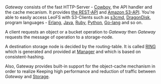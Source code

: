 *Gateway* consists of the fast HTTP-Server - [Cowboy](https://github.com/extend/cowboy), the API handler and the cache mecanism. It provides [the REST-API](http://leo-project.net/leofs/docs/rest_api.html) and [Amazon S3-API](http://docs.aws.amazon.com/AmazonS3/latest/API/APIRest.html). You're able to easily access LeoFS with S3-Clients such as [s3cmd](http://s3tools.org/s3cmd), [DragonDisk](http://www.dragondisk.com/), program languages - [Erlang](https://github.com/gleber/erlcloud), [Java](https://github.com/aws/aws-sdk-java), [Ruby](https://github.com/aws/aws-sdk-ruby), [Python](https://github.com/boto/boto), [Go-lang](https://github.com/rlmcpherson/s3gof3r) and so on.

A client requests an object or a bucket operation to *Gateway* then *Gateway* requests the message of operation to a storage-node.

A destination storage node is decided by the routing-table. It is called [RING](leofs-ring-detail.md) which is generated and provided at [Manager](leofs-manager-detail.md) and which is based on consistent-hashing.

Also, Gateway provides built-in support for the object-cache mechanism in order to realize Keeping high performance and reduction of traffic between *Gateway* and [Storage](leofs-storage-detail.md).
